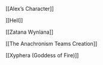 [[Alex’s Character]]

[[Hell]]

[[Zatana Wynlana]]

[[The Anachronism Teams Creation]]


[[Xyphera (Goddess of Fire)]]

